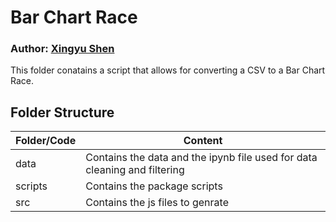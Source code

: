 # Bar Chart Race
### Author: [Xingyu Shen](mailto:xs90@duke.edu)

This folder conatains a script that allows for converting a CSV to a Bar Chart Race.

## Folder Structure
| Folder/Code | Content |
| ------------- | ------------- |
| data | Contains the data and the ipynb file used for data cleaning and filtering |
| scripts | Contains the package scripts |
| src | Contains the js files to genrate  |
